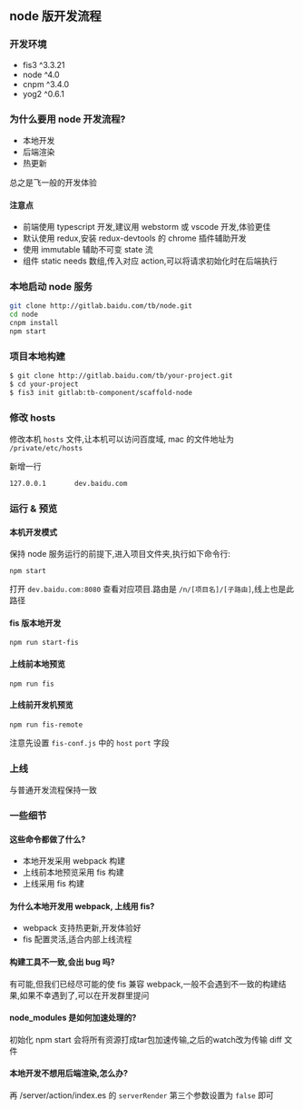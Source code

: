 ## node 版开发流程

### 开发环境

- fis3 ^3.3.21
- node ^4.0
- cnpm ^3.4.0
- yog2 ^0.6.1

### 为什么要用 node 开发流程?

- 本地开发
- 后端渲染
- 热更新

总之是飞一般的开发体验

#### 注意点

- 前端使用 typescript 开发,建议用 webstorm 或 vscode 开发,体验更佳
- 默认使用 redux,安装 redux-devtools 的 chrome 插件辅助开发
- 使用 immutable 辅助不可变 state 流
- 组件 static needs 数组,传入对应 action,可以将请求初始化时在后端执行

### 本地启动 node 服务

```bash
git clone http://gitlab.baidu.com/tb/node.git
cd node
cnpm install
npm start
```

### 项目本地构建

```bash
$ git clone http://gitlab.baidu.com/tb/your-project.git
$ cd your-project
$ fis3 init gitlab:tb-component/scaffold-node
```

### 修改 hosts

修改本机 `hosts` 文件,让本机可以访问百度域, mac 的文件地址为 `/private/etc/hosts`

新增一行

```bash
127.0.0.1       dev.baidu.com
```

### 运行 & 预览

#### 本机开发模式

保持 node 服务运行的前提下,进入项目文件夹,执行如下命令行:

```hash
npm start
```

打开 `dev.baidu.com:8080` 查看对应项目.路由是 `/n/[项目名]/[子路由]`,线上也是此路径

#### fis 版本地开发

```hash
npm run start-fis
```

#### 上线前本地预览

```hash
npm run fis
```

#### 上线前开发机预览

```hash
npm run fis-remote
```

注意先设置 `fis-conf.js` 中的 `host` `port` 字段

### 上线

与普通开发流程保持一致

### 一些细节

#### 这些命令都做了什么?

- 本地开发采用 webpack 构建
- 上线前本地预览采用 fis 构建
- 上线采用 fis 构建

#### 为什么本地开发用 webpack, 上线用 fis?

- webpack 支持热更新,开发体验好
- fis 配置灵活,适合内部上线流程

#### 构建工具不一致,会出 bug 吗?

有可能,但我们已经尽可能的使 fis 兼容 webpack,一般不会遇到不一致的构建结果,如果不幸遇到了,可以在开发群里提问

#### node_modules 是如何加速处理的?

初始化 npm start 会将所有资源打成tar包加速传输,之后的watch改为传输 diff 文件

#### 本地开发不想用后端渲染,怎么办?

再 /server/action/index.es 的 `serverRender` 第三个参数设置为 `false` 即可